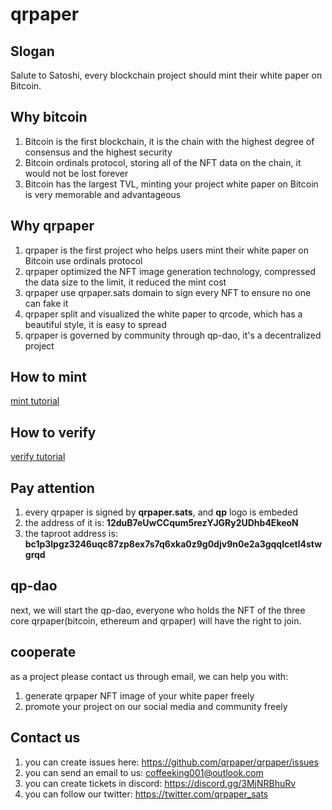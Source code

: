 # qrpaper 

## Slogan
Salute to Satoshi, every blockchain project should mint their white paper on Bitcoin.

## Why bitcoin
1. Bitcoin is the first blockchain, it is the chain with the highest degree of consensus and the highest security
2. Bitcoin ordinals protocol, storing all of the NFT data on the chain, it would not be lost forever
3. Bitcoin has the largest TVL, minting your project white paper on Bitcoin is very memorable and advantageous 

## Why qrpaper
1. qrpaper is the first project who helps users mint their white paper on Bitcoin use ordinals protocol
2. qrpaper optimized the NFT image generation technology, compressed the data size to the limit, it reduced the mint cost
3. qrpaper use qrpaper.sats domain to sign every NFT to ensure no one can fake it
4. qrpaper split and visualized the white paper to qrcode, which has a beautiful style, it is easy to spread
5. qrpaper is governed by community through qp-dao, it's a decentralized project

## How to mint
[mint tutorial](docs/mint.md)

## How to verify 
[verify tutorial](docs/verify.md)

## Pay attention
1. every qrpaper is signed by **qrpaper.sats**, and **qp** logo is embeded
2. the address of it is: **12duB7eUwCCqum5rezYJGRy2UDhb4EkeoN**
3. the taproot address is: **bc1p3lpgz3246uqc87zp8ex7s7q6xka0z9g0djv9n0e2a3gqqlcetl4stwgrqd**

## qp-dao
next, we will start the qp-dao, everyone who holds the NFT of the three core qrpaper(bitcoin, ethereum and qrpaper) will have the right to join.

## cooperate
as a project please contact us through email, we can help you with:
1. generate qrpaper NFT image of your white paper freely
2. promote your project on our social media and community freely

## Contact us
1. you can create issues here: <https://github.com/qrpaper/qrpaper/issues>
2. you can send an email to us: <coffeeking001@outlook.com>
3. you can create tickets in discord: <https://discord.gg/3MjNRBhuRv>
4. you can follow our twitter: <https://twitter.com/qrpaper_sats>
